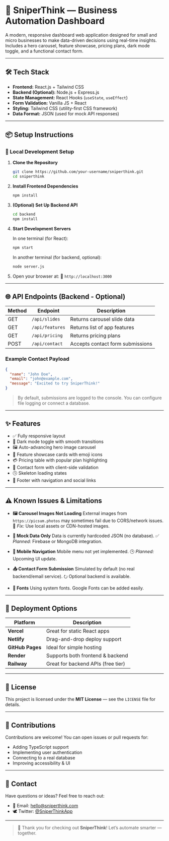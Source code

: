 # 🚀 SniperThink — Business Automation Dashboard

A modern, responsive dashboard web application designed for small and micro businesses to make data-driven decisions using real-time insights.
Includes a hero carousel, feature showcase, pricing plans, dark mode toggle, and a functional contact form.

---

## 🛠 Tech Stack

* **Frontend:** React.js + Tailwind CSS
* **Backend (Optional):** Node.js + Express.js
* **State Management:** React Hooks (`useState`, `useEffect`)
* **Form Validation:** Vanilla JS + React
* **Styling:** Tailwind CSS (utility-first CSS framework)
* **Data Format:** JSON (used for mock API responses)

---

## 📦 Setup Instructions

### 🔧 Local Development Setup

1. **Clone the Repository**

   ```bash
   git clone https://github.com/your-username/sniperthink.git
   cd sniperthink
   ```

2. **Install Frontend Dependencies**

   ```bash
   npm install
   ```

3. **(Optional) Set Up Backend API**

   ```bash
   cd backend
   npm install
   ```

4. **Start Development Servers**

   In one terminal (for React):

   ```bash
   npm start
   ```

   In another terminal (for backend, optional):

   ```bash
   node server.js
   ```

5. Open your browser at:
   📍 `http://localhost:3000`

---

## 🌐 API Endpoints (Backend - Optional)

| Method | Endpoint        | Description                      |
| ------ | --------------- | -------------------------------- |
| GET    | `/api/slides`   | Returns carousel slide data      |
| GET    | `/api/features` | Returns list of app features     |
| GET    | `/api/pricing`  | Returns pricing plans            |
| POST   | `/api/contact`  | Accepts contact form submissions |

### Example Contact Payload

```json
{
  "name": "John Doe",
  "email": "john@example.com",
  "message": "Excited to try SniperThink!"
}
```

> By default, submissions are logged to the console. You can configure file logging or connect a database.

---

## ✨ Features

* ✅ Fully responsive layout
* 🌙 Dark mode toggle with smooth transitions
* 🖼️ Auto-advancing hero image carousel
* 🧹 Feature showcase cards with emoji icons
* 💳 Pricing table with popular plan highlighting
* 📨 Contact form with client-side validation
* 🕓 Skeleton loading states
* 🔗 Footer with navigation and social links

---

## ⚠️ Known Issues & Limitations

* **🖼️ Carousel Images Not Loading**
  External images from `https://picsum.photos` may sometimes fail due to CORS/network issues.
  🔧 *Fix:* Use local assets or CDN-hosted images.

* **🧪 Mock Data Only**
  Data is currently hardcoded JSON (no database).
  ✅ *Planned:* Firebase or MongoDB integration.

* **📲 Mobile Navigation**
  Mobile menu not yet implemented.
  🕒 *Planned:* Upcoming UI update.

* **📤 Contact Form Submission**
  Simulated by default (no real backend/email service).
  ⭮️ Optional backend is available.

* **🎨 Fonts**
  Using system fonts. Google Fonts can be added easily.

---

## 🚀 Deployment Options

| Platform         | Description                        |
| ---------------- | ---------------------------------- |
| **Vercel**       | Great for static React apps        |
| **Netlify**      | Drag-and-drop deploy support       |
| **GitHub Pages** | Ideal for simple hosting           |
| **Render**       | Supports both frontend & backend   |
| **Railway**      | Great for backend APIs (free tier) |

---

## 📝 License

This project is licensed under the **MIT License** — see the `LICENSE` file for details.

---

## 🤝 Contributions

Contributions are welcome!
You can open issues or pull requests for:

* Adding TypeScript support
* Implementing user authentication
* Connecting to a real database
* Improving accessibility & UI

---

## 💬 Contact

Have questions or ideas? Feel free to reach out:

* 📧 Email: [hello@sniperthink.com](mailto:hello@sniperthink.com)
* 🕊️ Twitter: [@SniperThinkApp](https://twitter.com/SniperThinkApp)

---

> 🌟 Thank you for checking out **SniperThink**!
> Let’s automate smarter — together.
